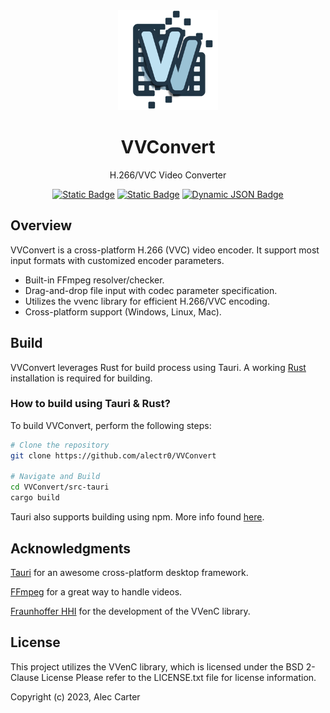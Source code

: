 <div align="center">
  <img height="160px" src="/src/assets/vvconvert-logo.png">
  <h1>VVConvert</h1>
  <p align="center">H.266/VVC Video Converter</p>
  
  [![Static Badge](https://img.shields.io/badge/License-MIT-green)](/LICENSE.txt)
  [![Static Badge](https://img.shields.io/badge/Website-vvconvert.app-419fcc)](https://vvconvert.app)
  [![Dynamic JSON Badge](https://img.shields.io/badge/dynamic/json?url=https%3A%2F%2Fraw.githubusercontent.com%2Falectr0%2FVVConvert%2Fmain%2Fsrc-tauri%2Ftauri.conf.json&query=%24.package.version&label=Version&color=white)](https://github.com/alectr0/VVConvert/releases)



  
</div>

## Overview

VVConvert is a cross-platform H.266 (VVC) video encoder. It support most input formats with customized encoder parameters.

- Built-in FFmpeg resolver/checker.
- Drag-and-drop file input with codec parameter specification.
- Utilizes the vvenc library for efficient H.266/VVC encoding.
- Cross-platform support (Windows, Linux, Mac).

## Build
VVConvert leverages Rust for build process using Tauri. A working [Rust](https://www.rust-lang.org/) installation is required for building.

### How to build using Tauri & Rust?

To build VVConvert, perform the following steps:

```sh
# Clone the repository
git clone https://github.com/alectr0/VVConvert

# Navigate and Build
cd VVConvert/src-tauri
cargo build
```
Tauri also supports building using npm. More info found [here](https://tauri.app/v1/guides/building/windows). 

## Acknowledgments
[Tauri](https://tauri.app/) for an awesome cross-platform desktop framework.

[FFmpeg](https://ffmpeg.org/) for a great way to handle videos.

[Fraunhoffer HHI](https://www.hhi.fraunhofer.de/en/departments/vca/technologies-and-solutions/h266-vvc/fraunhofer-versatile-video-encoder-vvenc.html) for the development of the VVenC library.

## License
This project utilizes the VVenC library, which is licensed under the BSD 2-Clause License
Please refer to the LICENSE.txt file for license information.

Copyright (c) 2023, Alec Carter
